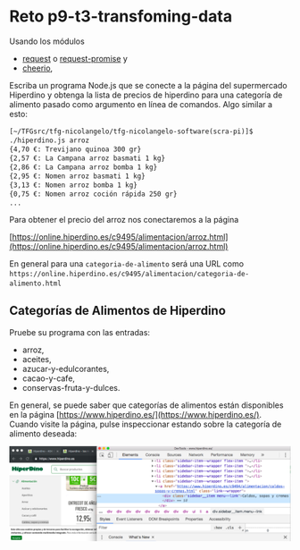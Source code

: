# Reto p9-t3-transfoming-data

Usando los módulos

* [request](https://www.npmjs.com/package/request)  o [request-promise](https://www.npmjs.com/package/request-promise) y 
* [cheerio](https://www.npmjs.com/package/cheerio), 

Escriba un  programa Node.js que se conecte a la página 
del supermercado Hiperdino y obtenga la lista de precios
de hiperdino para una categoría de alimento pasado como argumento en línea de comandos. Algo similar a esto:

```
[~/TFGsrc/tfg-nicolangelo/tfg-nicolangelo-software(scra-pi)]$ ./hiperdino.js arroz
{4,70 €: Trevijano quinoa 300 gr}
{2,57 €: La Campana arroz basmati 1 kg}
{2,86 €: La Campana arroz bomba 1 kg}
{2,95 €: Nomen arroz basmati 1 kg}
{3,13 €: Nomen arroz bomba 1 kg}
{0,75 €: Nomen arroz coción rápida 250 gr}
...

```

Para obtener el precio del arroz nos conectaremos a la página

[https://online.hiperdino.es/c9495/alimentacion/arroz.html](https://online.hiperdino.es/c9495/alimentacion/arroz.html)

En general para una `categoria-de-alimento` 
será una URL como `https://online.hiperdino.es/c9495/alimentacion/categoria-de-alimento.html`

## Categorías de Alimentos de Hiperdino

Pruebe su programa con las entradas: 

* arroz, 
* aceites, 
* azucar-y-edulcorantes, 
* cacao-y-cafe, 
* conservas-fruta-y-dulces.

En general, se puede saber que categorías de alimentos están disponibles en la página
[https://www.hiperdino.es/](https://www.hiperdino.es/). Cuando visite la página,
pulse inspeccionar estando sobre la categoría de alimento deseada:

![Categorías de Alimentos en Hiperdino](hiperdino-alimento-categoria.png)

